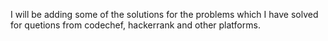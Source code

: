 I will be adding some of the solutions for the problems which I have solved for quetions from codechef, hackerrank and other platforms.
